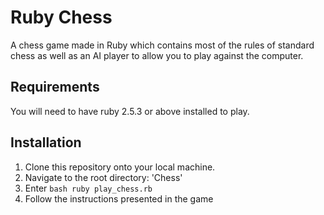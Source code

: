 # Ruby Chess

A chess game made in Ruby which contains most of the rules of standard chess as well as
an AI player to allow you to play against the computer. 

## Requirements
You will need to have ruby 2.5.3 or above installed to play.

## Installation
  1. Clone this repository onto your local machine.
  2. Navigate to the root directory: 'Chess'
  3. Enter ```bash ruby play_chess.rb```
  4. Follow the instructions presented in the game
